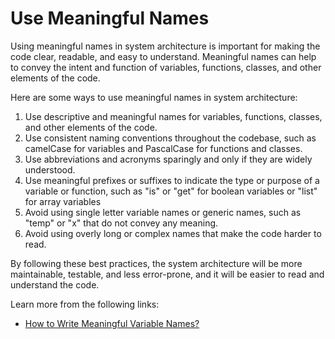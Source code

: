 # Use Meaningful Names

Using meaningful names in system architecture is important for making the code clear, readable, and easy to understand. Meaningful names can help to convey the intent and function of variables, functions, classes, and other elements of the code.

Here are some ways to use meaningful names in system architecture:

1. Use descriptive and meaningful names for variables, functions, classes, and other elements of the code.
2. Use consistent naming conventions throughout the codebase, such as camelCase for variables and PascalCase for functions and classes.
3. Use abbreviations and acronyms sparingly and only if they are widely understood.
4. Use meaningful prefixes or suffixes to indicate the type or purpose of a variable or function, such as "is" or "get" for boolean variables or "list" for array variables
5. Avoid using single letter variable names or generic names, such as "temp" or "x" that do not convey any meaning.
6. Avoid using overly long or complex names that make the code harder to read.

By following these best practices, the system architecture will be more maintainable, testable, and less error-prone, and it will be easier to read and understand the code.

Learn more from the following links:

- [How to Write Meaningful Variable Names?](https://workat.tech/machine-coding/tutorial/writing-meaningful-variable-names-clean-code-za4m83tiesy0)